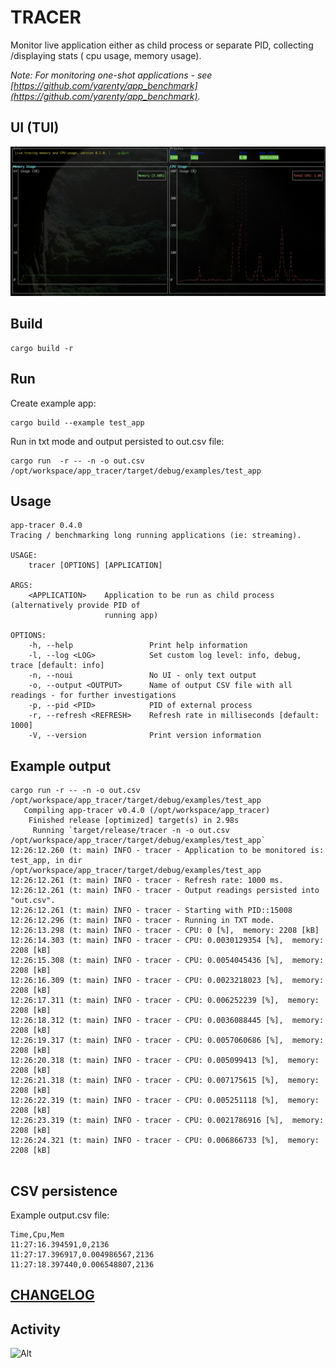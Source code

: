 # TRACER

Monitor live application either as child process or separate PID, collecting /displaying stats ( cpu usage, memory usage).

_Note: For monitoring one-shot applications - see [https://github.com/yarenty/app_benchmark](https://github.com/yarenty/app_benchmark)._


## UI (TUI)

![uitracker screnshot](docs/img/uitracker.png)



## Build

```shell
cargo build -r
```


## Run 

Create example app:
```shell
cargo build --example test_app
```

Run in txt mode and output persisted to out.csv file:
```shell
cargo run  -r -- -n -o out.csv /opt/workspace/app_tracer/target/debug/examples/test_app
```


## Usage

```shell
app-tracer 0.4.0
Tracing / benchmarking long running applications (ie: streaming).

USAGE:
    tracer [OPTIONS] [APPLICATION]

ARGS:
    <APPLICATION>    Application to be run as child process (alternatively provide PID of
                     running app)

OPTIONS:
    -h, --help                 Print help information
    -l, --log <LOG>            Set custom log level: info, debug, trace [default: info]
    -n, --noui                 No UI - only text output
    -o, --output <OUTPUT>      Name of output CSV file with all readings - for further investigations
    -p, --pid <PID>            PID of external process
    -r, --refresh <REFRESH>    Refresh rate in milliseconds [default: 1000]
    -V, --version              Print version information

```

## Example output

```log
cargo run -r -- -n -o out.csv /opt/workspace/app_tracer/target/debug/examples/test_app     
   Compiling app-tracer v0.4.0 (/opt/workspace/app_tracer)
    Finished release [optimized] target(s) in 2.98s
     Running `target/release/tracer -n -o out.csv /opt/workspace/app_tracer/target/debug/examples/test_app`
12:26:12.260 (t: main) INFO - tracer - Application to be monitored is: test_app, in dir /opt/workspace/app_tracer/target/debug/examples/test_app
12:26:12.261 (t: main) INFO - tracer - Refresh rate: 1000 ms.
12:26:12.261 (t: main) INFO - tracer - Output readings persisted into "out.csv".
12:26:12.261 (t: main) INFO - tracer - Starting with PID::15008
12:26:12.296 (t: main) INFO - tracer - Running in TXT mode.
12:26:13.298 (t: main) INFO - tracer - CPU: 0 [%],  memory: 2208 [kB]
12:26:14.303 (t: main) INFO - tracer - CPU: 0.0030129354 [%],  memory: 2208 [kB]
12:26:15.308 (t: main) INFO - tracer - CPU: 0.0054045436 [%],  memory: 2208 [kB]
12:26:16.309 (t: main) INFO - tracer - CPU: 0.0023218023 [%],  memory: 2208 [kB]
12:26:17.311 (t: main) INFO - tracer - CPU: 0.006252239 [%],  memory: 2208 [kB]
12:26:18.312 (t: main) INFO - tracer - CPU: 0.0036088445 [%],  memory: 2208 [kB]
12:26:19.317 (t: main) INFO - tracer - CPU: 0.0057060686 [%],  memory: 2208 [kB]
12:26:20.318 (t: main) INFO - tracer - CPU: 0.005099413 [%],  memory: 2208 [kB]
12:26:21.318 (t: main) INFO - tracer - CPU: 0.007175615 [%],  memory: 2208 [kB]
12:26:22.319 (t: main) INFO - tracer - CPU: 0.005251118 [%],  memory: 2208 [kB]
12:26:23.319 (t: main) INFO - tracer - CPU: 0.0021786916 [%],  memory: 2208 [kB]
12:26:24.321 (t: main) INFO - tracer - CPU: 0.006866733 [%],  memory: 2208 [kB]


```



## CSV persistence

Example output.csv file:

```csv
Time,Cpu,Mem
11:27:16.394591,0,2136
11:27:17.396917,0.004986567,2136
11:27:18.397440,0.006548807,2136
```


## [CHANGELOG](CHANGELOG.md)



## Activity


![Alt](https://repobeats.axiom.co/api/embed/c6bc985250b9c8e4f24600cf492f3806bec79346.svg "Repobeats analytics image")

